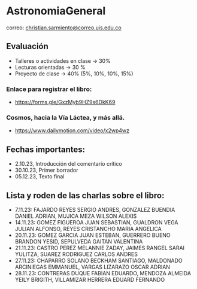 # AstronomiaGeneral

correo: christian.sarmiento@correo.uis.edu.co

## Evaluación

- Talleres o actividades en clase -> 30%
- Lecturas orientadas -> 30 %
- Proyecto de clase -> 40% (5%, 10%, 10%, 15%)


### Enlace para registrar el libro:

- https://forms.gle/GxzMyb9HZ9s6DkK69

### Cosmos, hacia la Vía Láctea, y más allá.
- https://www.dailymotion.com/video/x2wp4wz

## Fechas importantes:

- 2.10.23, Introducción del comentario crítico
- 30.10.23, Primer borrador
- 05.12.23, Texto final

## Lista y roden de las charlas sobre el libro:

- 7.11.23: FAJARDO REYES SERGIO ANDRES, GONZALEZ BUENDIA DANIEL ADRIAN, MUJICA MEZA WILSON ALEXIS
- 14.11.23: GOMEZ FIGUEROA JUAN SEBASTIAN, GUALDRON VEGA JULIAN ALFONSO, REYES CRISTANCHO MARIA ANGELICA
- 20.11.23: GOMEZ GARCIA JUAN ESTEBAN, GUERRERO BUENO BRANDON YESID, SEPULVEDA GAITAN VALENTINA
- 21.11.23: CASTRO PEREZ MELANNIE ZADAY, JAIMES RANGEL SARAI YULITZA, SUAREZ RODRIGUEZ CARLOS ANDRES
- 27.11.23: CHAPARRO SOLANO BECKHAM SANTIAGO, MALDONADO ARCINIEGAS EMMANUEL, VARGAS LIZARAZO OSCAR ADRIAN
- 28.11.23: CONTRERAS DUQUE FABIAN EDUARDO, MENDOZA ALMEIDA YEILY BRIGITH, VILLAMIZAR HERRERA EDUARD FERNANDO




